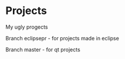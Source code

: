 # Projects

My ugly progects

Branch eclipsepr - for projects made in eclipse

Branch master - for qt projects
